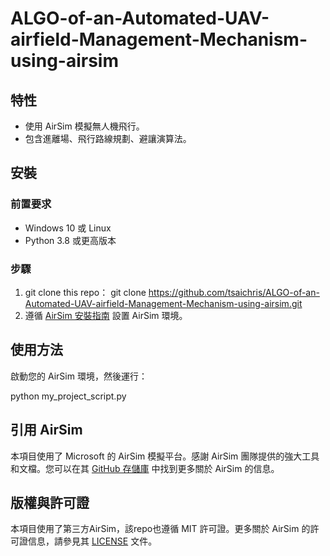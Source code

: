 # ALGO-of-an-Automated-UAV-airfield-Management-Mechanism-using-airsim

## 特性

- 使用 AirSim 模擬無人機飛行。
- 包含進離場、飛行路線規劃、避讓演算法。

## 安裝

### 前置要求

- Windows 10 或 Linux
- Python 3.8 或更高版本

### 步驟

1. git clone this repo：
git clone https://github.com/tsaichris/ALGO-of-an-Automated-UAV-airfield-Management-Mechanism-using-airsim.git
2. 遵循 [AirSim 安裝指南](https://github.com/Microsoft/AirSim) 設置 AirSim 環境。

## 使用方法

啟動您的 AirSim 環境，然後運行：

python my_project_script.py

## 引用 AirSim

本項目使用了 Microsoft 的 AirSim 模擬平台。感謝 AirSim 團隊提供的強大工具和文檔。您可以在其 [GitHub 存儲庫](https://github.com/Microsoft/AirSim) 中找到更多關於 AirSim 的信息。


## 版權與許可證
本項目使用了第三方AirSim，該repo也遵循 MIT 許可證。更多關於 AirSim 的許可證信息，請參見其 [LICENSE](https://github.com/Microsoft/AirSim/blob/master/LICENSE) 文件。
